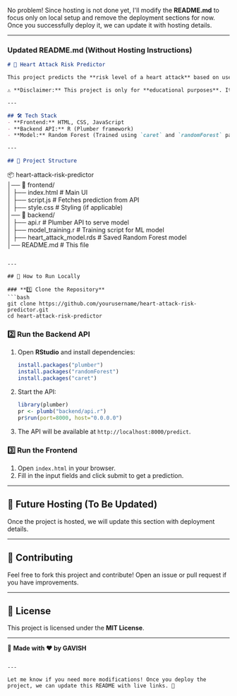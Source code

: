 No problem! Since hosting is not done yet, I'll modify the **README.md** to focus only on local setup and remove the deployment sections for now. Once you successfully deploy it, we can update it with hosting details.  

---

### **Updated README.md (Without Hosting Instructions)**  

```md
# 🏥 Heart Attack Risk Predictor  

This project predicts the **risk level of a heart attack** based on user inputs like **age, chest pain level, smoking habits, drinking habits, and stress levels**. The model is built using **Random Forest in R** and is served as an API, while the frontend is developed using **HTML, CSS, and JavaScript**.

⚠️ **Disclaimer:** This project is only for **educational purposes**. It is **not** a medically approved diagnostic tool. Always consult a healthcare professional for medical advice.  

---

## 🛠️ Tech Stack  
- **Frontend:** HTML, CSS, JavaScript  
- **Backend API:** R (Plumber framework)  
- **Model:** Random Forest (Trained using `caret` and `randomForest` packages)  

---

## 📂 Project Structure  
```
📦 heart-attack-risk-predictor  
│── 📁 frontend/  
│   ├── index.html        # Main UI  
│   ├── script.js         # Fetches prediction from API  
│   ├── style.css         # Styling (if applicable)  
│── 📁 backend/  
│   ├── api.r             # Plumber API to serve model  
│   ├── model_training.r  # Training script for ML model  
│   ├── heart_attack_model.rds  # Saved Random Forest model  
│── README.md             # This file  
```

---

## 🚀 How to Run Locally  

### **1️⃣ Clone the Repository**
```bash
git clone https://github.com/yourusername/heart-attack-risk-predictor.git
cd heart-attack-risk-predictor
```

### **2️⃣ Run the Backend API**
1. Open **RStudio** and install dependencies:
   ```r
   install.packages("plumber")
   install.packages("randomForest")
   install.packages("caret")
   ```
2. Start the API:
   ```r
   library(plumber)
   pr <- plumb("backend/api.r")
   pr$run(port=8000, host="0.0.0.0")
   ```
3. The API will be available at `http://localhost:8000/predict`.

### **3️⃣ Run the Frontend**
1. Open `index.html` in your browser.
2. Fill in the input fields and click submit to get a prediction.

---

## 🔗 Future Hosting (To Be Updated)  
Once the project is hosted, we will update this section with deployment details.

---

## 🤝 Contributing  
Feel free to fork this project and contribute! Open an issue or pull request if you have improvements.

---

## 📜 License  
This project is licensed under the **MIT License**.  

---

🎉 **Made with ❤️ by GAVISH**  
```

---

Let me know if you need more modifications! Once you deploy the project, we can update this README with live links. 🚀
